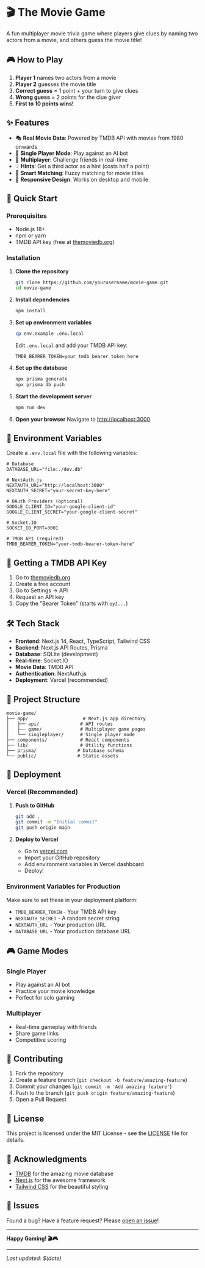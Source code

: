 # 🎬 The Movie Game

A fun multiplayer movie trivia game where players give clues by naming two actors from a movie, and others guess the movie title!

## 🎮 How to Play

1. **Player 1** names two actors from a movie
2. **Player 2** guesses the movie title
3. **Correct guess** = 1 point + your turn to give clues
4. **Wrong guess** = 2 points for the clue giver
5. **First to 10 points wins!**

## ✨ Features

- 🎭 **Real Movie Data**: Powered by TMDB API with movies from 1980 onwards
- 🤖 **Single Player Mode**: Play against an AI bot
- 👥 **Multiplayer**: Challenge friends in real-time
- 💡 **Hints**: Get a third actor as a hint (costs half a point)
- 🎯 **Smart Matching**: Fuzzy matching for movie titles
- 📱 **Responsive Design**: Works on desktop and mobile

## 🚀 Quick Start

### Prerequisites

- Node.js 18+ 
- npm or yarn
- TMDB API key (free at [themoviedb.org](https://www.themoviedb.org/settings/api))

### Installation

1. **Clone the repository**
   ```bash
   git clone https://github.com/yourusername/movie-game.git
   cd movie-game
   ```

2. **Install dependencies**
   ```bash
   npm install
   ```

3. **Set up environment variables**
   ```bash
   cp env.example .env.local
   ```
   
   Edit `.env.local` and add your TMDB API key:
   ```env
   TMDB_BEARER_TOKEN=your_tmdb_bearer_token_here
   ```

4. **Set up the database**
   ```bash
   npx prisma generate
   npx prisma db push
   ```

5. **Start the development server**
   ```bash
   npm run dev
   ```

6. **Open your browser**
   Navigate to [http://localhost:3000](http://localhost:3000)

## 🔧 Environment Variables

Create a `.env.local` file with the following variables:

```env
# Database
DATABASE_URL="file:./dev.db"

# NextAuth.js
NEXTAUTH_URL="http://localhost:3000"
NEXTAUTH_SECRET="your-secret-key-here"

# OAuth Providers (optional)
GOOGLE_CLIENT_ID="your-google-client-id"
GOOGLE_CLIENT_SECRET="your-google-client-secret"

# Socket.IO
SOCKET_IO_PORT=3001

# TMDB API (required)
TMDB_BEARER_TOKEN="your-tmdb-bearer-token-here"
```

## 🎯 Getting a TMDB API Key

1. Go to [themoviedb.org](https://www.themoviedb.org)
2. Create a free account
3. Go to Settings → API
4. Request an API key
5. Copy the "Bearer Token" (starts with `eyJ...`)

## 🛠️ Tech Stack

- **Frontend**: Next.js 14, React, TypeScript, Tailwind CSS
- **Backend**: Next.js API Routes, Prisma
- **Database**: SQLite (development)
- **Real-time**: Socket.IO
- **Movie Data**: TMDB API
- **Authentication**: NextAuth.js
- **Deployment**: Vercel (recommended)

## 📁 Project Structure

```
movie-game/
├── app/                    # Next.js app directory
│   ├── api/               # API routes
│   ├── game/              # Multiplayer game pages
│   └── singleplayer/      # Single player mode
├── components/            # React components
├── lib/                   # Utility functions
├── prisma/               # Database schema
└── public/               # Static assets
```

## 🚀 Deployment

### Vercel (Recommended)

1. **Push to GitHub**
   ```bash
   git add .
   git commit -m "Initial commit"
   git push origin main
   ```

2. **Deploy to Vercel**
   - Go to [vercel.com](https://vercel.com)
   - Import your GitHub repository
   - Add environment variables in Vercel dashboard
   - Deploy!

### Environment Variables for Production

Make sure to set these in your deployment platform:

- `TMDB_BEARER_TOKEN` - Your TMDB API key
- `NEXTAUTH_SECRET` - A random secret string
- `NEXTAUTH_URL` - Your production URL
- `DATABASE_URL` - Your production database URL

## 🎮 Game Modes

### Single Player
- Play against an AI bot
- Practice your movie knowledge
- Perfect for solo gaming

### Multiplayer
- Real-time gameplay with friends
- Share game links
- Competitive scoring

## 🤝 Contributing

1. Fork the repository
2. Create a feature branch (`git checkout -b feature/amazing-feature`)
3. Commit your changes (`git commit -m 'Add amazing feature'`)
4. Push to the branch (`git push origin feature/amazing-feature`)
5. Open a Pull Request

## 📝 License

This project is licensed under the MIT License - see the [LICENSE](LICENSE) file for details.

## 🙏 Acknowledgments

- [TMDB](https://www.themoviedb.org/) for the amazing movie database
- [Next.js](https://nextjs.org/) for the awesome framework
- [Tailwind CSS](https://tailwindcss.com/) for the beautiful styling

## 🐛 Issues

Found a bug? Have a feature request? Please [open an issue](https://github.com/yourusername/movie-game/issues)!

---

**Happy Gaming! 🎬🎮**

---
*Last updated: $(date)*